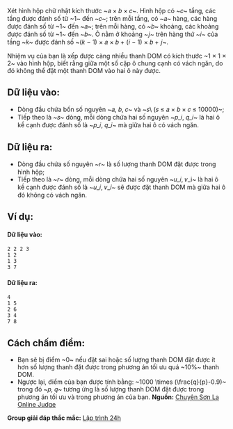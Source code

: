 <!--
**<center>NGUỒN: Ôn thầy Đỗ Đức Đông Tháng 11/2017 Ngày 6</center>**
-->

Xét hình hộp chữ nhật kích thước ~𝑎 × 𝑏 × 𝑐~. Hình hộp có ~𝑐~ tầng, các tầng được đánh số từ ~1~ đến ~𝑐~; trên mỗi tầng, có ~𝑎~ hàng, các hàng được đánh số từ ~1~ đến ~𝑎~; trên mỗi hàng, có ~𝑏~ khoảng, các khoảng được đánh số từ ~1~ đến ~𝑏~. Ô nằm ở khoảng ~𝑗~ trên hàng thứ ~𝑖~ của tầng ~𝑘~ được đánh số ~(𝑘 − 1) × 𝑎 × 𝑏 + (𝑖 − 1) × 𝑏 + 𝑗~.

Nhiệm vụ của bạn là xếp được càng nhiều thanh DOM có kích thước ~1 × 1 × 2~ vào hình hộp, biết rằng giữa một số cặp ô chung cạnh có vách ngăn, do đó không thể đặt một thanh DOM vào hai ô này được.

## Dữ liệu vào:
- Dòng đầu chứa bốn số nguyên ~𝑎, 𝑏, 𝑐~ và ~𝑠\ (𝑠 ≤ 𝑎 × 𝑏 × 𝑐 ≤ 10000)~;
- Tiếp theo là ~𝑠~ dòng, mỗi dòng chứa hai số nguyên ~𝑝_𝑖, 𝑞_𝑖~ là hai ô kề cạnh được đánh số là ~𝑝_𝑖, 𝑞_𝑖~ mà giữa hai ô có vách ngăn.

## Dữ liệu ra:
- Dòng đầu chứa số nguyên ~𝑟~ là số lượng thanh DOM đặt được trong hình hộp;
- Tiếp theo là ~𝑟~ dòng, mỗi dòng chứa hai số nguyên ~𝑢_𝑖, 𝑣_i~ là hai ô kề cạnh được đánh số là ~𝑢_𝑖, 𝑣_𝑖~ sẽ được đặt thanh DOM mà giữa hai ô đó không có vách ngăn.

## Ví dụ:
#### Dữ liệu vào:
```
2 2 2 3
1 2
1 3
3 7
```

#### Dữ liệu ra:
```
4
1 5
2 6
3 4
7 8
```

## Cách chấm điểm:
- Bạn sẽ bị điểm ~0~ nếu đặt sai hoặc số lượng thanh DOM đặt được ít hơn số lượng thanh đặt được trong phương án tối ưu quá ~10%~ thanh DOM.
- Ngược lại, điểm của bạn được tính bằng: ~1000 \times (\frac{q}{p}-0.9)~ trong đó ~𝑝, 𝑞~ tương ứng là số lượng thanh DOM đặt được trong phương án tối ưu và trong phương án của bạn.
**Nguồn:** [Chuyên Sơn La Online Judge](http://csloj.ddns.net/)

**Group giải đáp thắc mắc:** [Lập trình 24h](https://www.facebook.com/groups/1386904321519984)